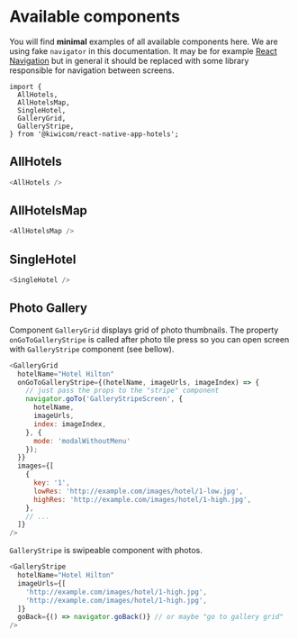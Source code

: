 # Available components

You will find **minimal** examples of all available components here. We are using fake `navigator` in this documentation. It may be for example [React Navigation](https://github.com/react-community/react-navigation) but in general it should be replaced with some library responsible for navigation between screens.

```
import {
  AllHotels,
  AllHotelsMap,
  SingleHotel,
  GalleryGrid,
  GalleryStripe,
} from '@kiwicom/react-native-app-hotels';
```

## AllHotels

```js
<AllHotels />
```

## AllHotelsMap

```js
<AllHotelsMap />
```

## SingleHotel

```js
<SingleHotel />
```

## Photo Gallery

Component `GalleryGrid` displays grid of photo thumbnails. The property `onGoToGalleryStripe` is called after photo tile press so you can open screen with `GalleryStripe` component (see bellow).

```js
<GalleryGrid
  hotelName="Hotel Hilton"
  onGoToGalleryStripe={(hotelName, imageUrls, imageIndex) => {
    // just pass the props to the "stripe" component
    navigator.goTo('GalleryStripeScreen', {
      hotelName,
      imageUrls,
      index: imageIndex,
    }, {
      mode: 'modalWithoutMenu'
    });
  }}
  images={[
    {
      key: '1',
      lowRes: 'http://example.com/images/hotel/1-low.jpg',
      highRes: 'http://example.com/images/hotel/1-high.jpg',
    },
    // ...
  ]}
/>
```

`GalleryStripe` is swipeable component with photos.

```js
<GalleryStripe
  hotelName="Hotel Hilton"
  imageUrls={[
    'http://example.com/images/hotel/1-high.jpg',
    'http://example.com/images/hotel/1-high.jpg',
  ]}
  goBack={() => navigator.goBack()} // or maybe "go to gallery grid"
/>
```
